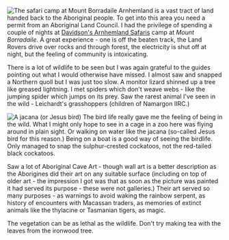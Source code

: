 ![The safari camp at Mount Borradaile](safari_camp.JPG)
Arnhemland is a vast tract of land handed back to the Aboriginal people. To get into this area you need a permit from an Aboriginal Land Council. I had the privilege of spending a couple of nights at
[Davidson's Arnhemland Safaris](http://www.arnhemland-safaris.com/)
camp at *Mount Borradaile*. A great experience - one is off the beaten track, the Land Rovers drive over rocks and through forest, the electricity is shut off at night, but the feeling of community is intoxicating.

There is a lot of wildlife to be seen but I was again grateful to the guides pointing out what I would otherwise have missed. I almost saw and snapped a Northern quoll but I was just too slow. A monitor lizard shinned up a tree like greased lightning. I met spiders which don't weave webs - like the jumping spider which jumps on its prey. Saw the rarest animal I've seen in the wild - Leichardt's grasshoppers (children of Namargon IIRC.)

![A jacana (or Jesus bird)](jacana.JPG)
The bird life really gave me the feeling of being in the wild. What I might only hope to see in a cage in a zoo here was flying around in plain sight. Or walking on water like the jacana (so-called Jesus bird for this reason.) Being on a boat is a good way of seeing the birdlife. Only managed to snap the sulphur-crested cockatoos, not the red-tailed black cockatoos.

Saw a lot of Aboriginal Cave Art - though wall art is a better description as the Aborigines did their art on any suitable surface (including on top of older art - the impression I got was that as soon as the picture was painted it had served its purpose - these were not galleries.) Their art served so many purposes - as warnings to avoid waking the rainbow serpent, as history of encounters with Macassan traders, as memories of extinct animals like the thylacine or Tasmanian tigers, as magic.

The vegetation can be as lethal as the wildlife. Don't try making tea with the leaves from the ironwood tree.
